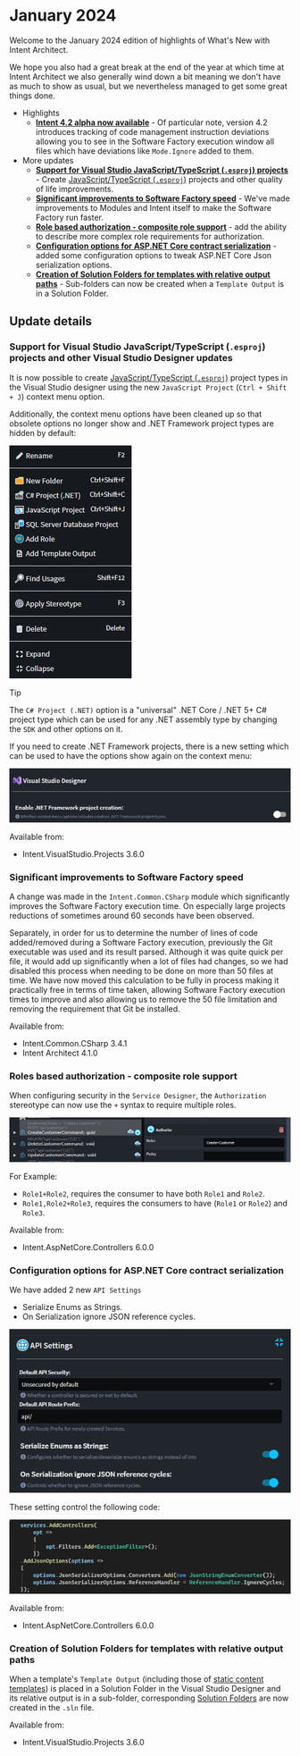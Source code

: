 # January 2024

Welcome to the January 2024 edition of highlights of What's New with Intent Architect.

We hope you also had a great break at the end of the year at which time at Intent Architect we also generally wind down a bit meaning we don't have as much to show as usual, but we nevertheless managed to get some great things done.

- Highlights
  - **[Intent 4.2 alpha now available](xref:release-notes.intent-architect-v4.2)** - Of particular note, version 4.2 introduces tracking of code management instruction deviations allowing you to see in the Software Factory execution window all files which have deviations like `Mode.Ignore` added to them.
- More updates
  - **[Support for Visual Studio JavaScript/TypeScript (`.esproj`) projects](#support-for-visual-studio-javascripttypescript-esproj-projects-and-other-visual-studio-designer-updates)** - Create [JavaScript/TypeScript (`.esproj`)](https://learn.microsoft.com/visualstudio/javascript/javascript-in-visual-studio#project-templates) projects and other quality of life improvements.
  - **[Significant improvements to Software Factory speed](#significant-improvements-to-software-factory-speed)** - We've made improvements to Modules and Intent itself to make the Software Factory run faster. 
  - **[Role based authorization - composite role support](#roles-based-authorization---composite-role-support)** - add the ability to describe more complex role requirements for authorization.
  - **[Configuration options for ASP.NET Core contract serialization](#configuration-options-for-aspnet-core-contract-serialization)** - added some configuration options to tweak ASP.NET Core Json serialization options.
  - **[Creation of Solution Folders for templates with relative output paths](#creation-of-solution-folders-for-templates-with-relative-output-paths)** - Sub-folders can now be created when a `Template Output` is in a Solution Folder.
  
## Update details

### Support for Visual Studio JavaScript/TypeScript (`.esproj`) projects and other Visual Studio Designer updates

It is now possible to create [JavaScript/TypeScript (`.esproj`)](https://learn.microsoft.com/visualstudio/javascript/javascript-in-visual-studio#project-templates) project types in the Visual Studio designer using the new `JavaScript Project` (`Ctrl + Shift + J`) context menu option.

Additionally, the context menu options have been cleaned up so that obsolete options no longer show and .NET Framework project types are hidden by default:

![Cleaned up Context menu options in the Visual Studio Designer](images/cleaned-up-visual-studio-context-menu-options.png)

> [!TIP]
> The `C# Project (.NET)` option is a "universal" .NET Core / .NET 5+ C# project type which can be used for any .NET assembly type by changing the `SDK` and other options on it.

If you need to create .NET Framework projects, there is a new setting which can be used to have the options show again on the context menu:

![Setting to enable .NET Framework context menu options](images/visual-studio-settings.png)

Available from:

- Intent.VisualStudio.Projects 3.6.0

### Significant improvements to Software Factory speed

A change was made in the `Intent.Common.CSharp` module which significantly improves the Software Factory execution time. On especially large projects reductions of sometimes around 60 seconds have been observed.

Separately, in order for us to determine the number of lines of code added/removed during a Software Factory execution, previously the Git executable was used and its result parsed. Although it was quite quick per file, it would add up significantly when a lot of files had changes, so we had disabled this process when needing to be done on more than 50 files at time. We have now moved this calculation to be fully in process making it practically free in terms of time taken, allowing Software Factory execution times to improve and also allowing us to remove the 50 file limitation and removing the requirement that Git be installed.

Available from:

- Intent.Common.CSharp 3.4.1
- Intent Architect 4.1.0

### Roles based authorization - composite role support

When configuring security in the `Service Designer`,  the `Authorization` stereotype can now use the `+` syntax to require multiple roles.

![Composite role configuration](images/roles-example.png)

For Example:

- `Role1+Role2`, requires the consumer to have both `Role1` and `Role2`.
- `Role1,Role2+Role3`, requires the consumers to have (`Role1` or `Role2`) and `Role3`.

Available from:

- Intent.AspNetCore.Controllers 6.0.0

### Configuration options for ASP.NET Core contract serialization

We have added 2 new `API Settings`

- Serialize Enums as Strings. 
- On Serialization ignore JSON reference cycles.

![API Settings](images/api-settings.png)

These setting control the following code:

![API Settings Output](images/api-settings-code.png)

Available from:

- Intent.AspNetCore.Controllers 6.0.0

### Creation of Solution Folders for templates with relative output paths

When a template's `Template Output` (including those of [static content templates](xref:module-building.templates-general.how-to-generate-static-files)) is placed in a Solution Folder in the Visual Studio Designer and its relative output is in a sub-folder, corresponding [Solution Folders](https://learn.microsoft.com/visualstudio/ide/solutions-and-projects-in-visual-studio#solution-folder) are now created in the `.sln` file.

Available from:

- Intent.VisualStudio.Projects 3.6.0
